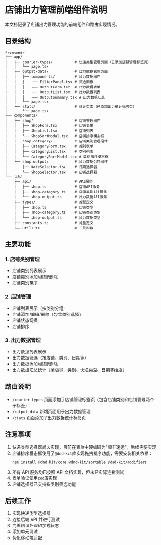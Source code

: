 # 店铺出力管理前端组件说明

本文档记录了店铺出力管理功能的前端组件和路由实现情况。

## 目录结构

```
frontend/
├── app/
│   ├── courier-types/          # 快递类型管理页面（已添加店铺管理标签页）
│   │   └── page.tsx
│   ├── output-data/            # 出力数据管理页面
│   │   ├── components/         # 出力数据组件
│   │   │   ├── FilterPanel.tsx # 筛选面板
│   │   │   ├── OutputForm.tsx  # 出力数据表单
│   │   │   ├── OutputList.tsx  # 出力数据列表
│   │   │   └── OutputSummary.tsx # 出力数据汇总
│   │   └── page.tsx
│   └── stats/                  # 统计页面（已添加出力统计标签页）
│       └── page.tsx
├── components/
│   ├── shop/                   # 店铺管理组件
│   │   ├── ShopForm.tsx        # 店铺表单
│   │   ├── ShopList.tsx        # 店铺列表
│   │   └── ShopSortModal.tsx   # 店铺排序模态框
│   ├── shop-category/          # 店铺类别管理组件
│   │   ├── CategoryForm.tsx    # 类别表单
│   │   ├── CategoryList.tsx    # 类别列表
│   │   └── CategorySortModal.tsx # 类别排序模态框
│   └── shop-output/            # 出力数据公共组件
│       ├── DateSelector.tsx    # 日期选择器
│       └── ShopSelector.tsx    # 店铺选择器
└── lib/
    ├── api/                    # API服务
    │   ├── shop.ts             # 店铺API服务
    │   ├── shop-category.ts    # 店铺类别API服务
    │   └── shop-output.ts      # 出力数据API服务
    ├── types/                  # 类型定义
    │   ├── shop.ts             # 店铺类型
    │   ├── shop-category.ts    # 店铺类别类型
    │   └── shop-output.ts      # 出力数据类型
    ├── constants.ts            # 常量定义
    └── utils.ts                # 工具函数
```

## 主要功能

### 1. 店铺类别管理

- 店铺类别列表展示
- 店铺类别添加/编辑/删除
- 店铺类别排序

### 2. 店铺管理

- 店铺列表展示（按类别分组）
- 店铺添加/编辑/删除（包含类别选择）
- 店铺状态切换
- 店铺排序

### 3. 出力数据管理

- 出力数据列表展示
- 出力数据筛选（按店铺、类别、日期等）
- 出力数据添加/编辑/删除
- 出力数据汇总统计（按店铺、类别、快递类型、日期等维度）

## 路由说明

- `/courier-types` 页面添加了店铺管理标签页（包含店铺类别和店铺管理两个子标签）
- `/output-data` 新增页面用于出力数据管理
- `/stats` 页面添加了出力数据统计标签页

## 注意事项

1. 快递类型选择器尚未实现，目前在表单中硬编码为"顺丰速运"，后续需要实现
2. 店铺排序模态框使用了`@dnd-kit`库实现拖拽排序功能，需要安装相关依赖：
   ```
   npm install @dnd-kit/core @dnd-kit/sortable @dnd-kit/modifiers
   ```
3. 所有 API 服务均已按照 API 文档实现，但未经实际连接测试
4. 表单验证使用`zod`库实现
5. 店铺选择器已支持按类别筛选功能

## 后续工作

1. 实现快递类型选择器
2. 连接后端 API 并进行测试
3. 完善错误处理和加载状态
4. 添加单元测试
5. 优化移动端适配
